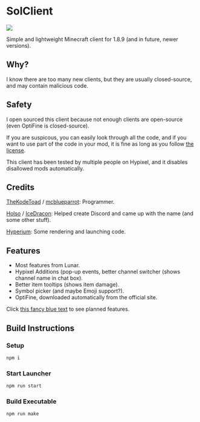 # SolClient

<a href="https://discord.gg/QFDGDhcFqu"><img src="https://img.shields.io/discord/886561982872977408?label=Discord%20Server&logo=discord&style=social"></img></a>

Simple and lightweight Minecraft client for 1.8.9 (and in future, newer versions).

## Why?
I know there are too many new clients, but they are usually closed-source, and may contain malicious code.

## Safety
I open sourced this client because not enough clients are open-source (even OptiFine is closed-source).

If you are suspicous, you can easily look through all the code, and if you want to use part of the code in your mod, it is fine as long as you follow [the license](LICENSE).

This client has been tested by multiple people on Hypixel, and it disables disallowed mods automatically.

## Credits
[TheKodeToad](https://github.com/TheKodeToad) / [mcblueparrot](https://mine.ly/mcblueparrot.1): Programmer.

[Holso](https://github.com/Holso) / [IceDracon](https://mine.ly/IceDracon.2): Helped create Discord and came up with the name (and some other stuff).

[Hyperium](https://github.com/HyperiumClient/Hyperium): Some rendering and launching code.

## Features
- Most features from Lunar.
- Hypixel Additions (pop-up events, better channel switcher (shows channel name in chat box).
- Better item tooltips (shows item damage).
- Symbol picker (and maybe Emoji support?).
- OptiFine, downloaded automatically from the official site.

Click [this fancy blue text](https://github.com/TheKodeToad/SolClient/projects/1) to see planned features.

## Build Instructions

### Setup
```sh
npm i
```

### Start Launcher
```sh
npm run start
```

### Build Executable
```sh
npm run make
```
